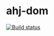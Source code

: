 # ahj-dom

[![Build status](https://ci.appveyor.com/api/projects/status/dda1qgo9h6mopwsl?svg=true)](https://ci.appveyor.com/project/nikitakozhukhar/ahj-dom)